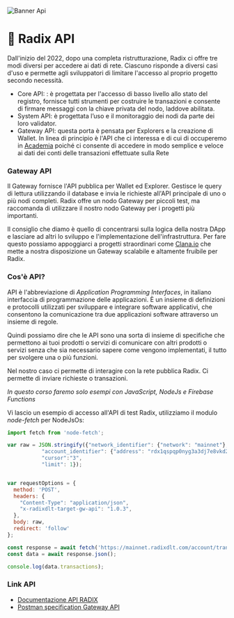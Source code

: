 ![Banner Api](/6.png)

# 🔑 Radix API
Dall'inizio del 2022, dopo una completa ristrutturazione, Radix ci offre tre modi diversi per accedere ai dati di rete. Ciascuno risponde a diversi casi d'uso e permette agli sviluppatori di limitare l'accesso al proprio progetto secondo necessità.  
- Core API: : è progettata per l'accesso di basso livello allo stato del registro, fornisce tutti strumenti per costruire le transazioni e consente di firmare messaggi con la chiave privata del nodo, laddove abilitata. 
- System API: è progettata l’uso e il monitoraggio dei nodi da parte dei loro validator.
- Gateway API: questa porta è pensata per Explorers e la creazione di Wallet. In linea di principio è l'API che ci interessa e di cui di occuperemo in [Academia](/src/academia/README.md) poiché ci consente di accedere in modo semplice e veloce ai dati dei conti delle transazioni effettuate sulla Rete

### Gateway API
Il Gateway fornisce l'API pubblica per Wallet ed Explorer. Gestisce le query di lettura utilizzando il database e invia le richieste all'API principale di uno o più nodi completi. Radix offre un nodo Gateway per piccoli test, ma raccomanda di utilizzare il nostro nodo Gateway per i progetti più importanti.

Il consiglio che diamo è quello di concentrarsi sulla logica della nostra DApp e lasciare ad altri lo sviluppo e l'implementazione dell'infrastruttura. Per fare questo possiamo appoggiarci a progetti straordinari come  [Clana.io](https://clana.io/) che mette a nostra disposizione un Gateway scalabile e altamente fruibile per Radix.

### Cos'è API?
API è l'abbreviazione di *Application Programming Interfaces*, in italiano interfaccia di programmazione delle applicazioni. È un insieme di definizioni e protocolli utilizzati per sviluppare e integrare software applicativi, che consentono la comunicazione tra due applicazioni software attraverso un insieme di regole.

Quindi possiamo dire che le API sono una sorta di insieme di specifiche che permettono ai tuoi prodotti o servizi di comunicare con altri prodotti o servizi senza che sia necessario sapere come vengono implementati, il tutto per svolgere una o più funzioni.

Nel nostro caso ci permette di interagire con la rete pubblica Radix. Ci permette di inviare richieste o transazioni.

*In questo corso faremo solo esempi con JavaScript, NodeJs e Firebase Functions*

Vi lascio un esempio di accesso all'API di test Radix, utilizziamo il modulo *node-fetch* per NodeJsOs:

```javascript
import fetch from 'node-fetch';

var raw = JSON.stringify({"network_identifier": {"network": "mainnet"},
           "account_identifier": {"address": "rdx1qspqp0nyg3a3dj7e8vkd2ecxrgnrgvsl4d72efx2a4jwavfn995652c7f6uqy"},
           "cursor":"3",
           "limit": 1});


var requestOptions = {
  method: 'POST',
  headers: {
    "Content-Type": "application/json",
    "x-radixdlt-target-gw-api": "1.0.3",
  },
  body: raw,
  redirect: 'follow'
};

const response = await fetch('https://mainnet.radixdlt.com/account/transactions', requestOptions);
const data = await response.json();

console.log(data.transactions);
```


### Link API
- [Documentazione API RADIX](https://docs.radixdlt.com/main/apis/introduction.html)
- [Postman specification Gateway API](https://documenter.getpostman.com/view/14449947/UVXnHaJf)
